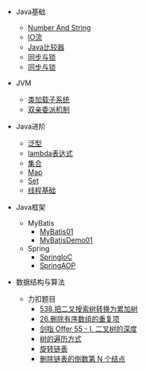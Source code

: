 - Java基础

  - [Number And String](./docs/Java基础与进阶/NumberClassAndStringClass.md)
  - [IO流](./docs/Java基础与进阶/IO流.md)
  - [Java比较器](./docs/Java基础与进阶/Java比较器.md)
  - [同步与锁](./docs/Java基础与进阶/同步与锁.md)
  - [同步与锁](./docs/Java基础与进阶/同步与锁.md)

- JVM
  
  - [类加载子系统](./docs/Java基础与进阶/类加载子系统.md)
  - [双亲委派机制](./docs/Java基础与进阶/双亲委派机制.md)
  
- Java进阶
  
  - [泛型](./docs/Java基础与进阶/泛型.md)
  - [lambda表达式](./docs/Java基础与进阶/lambda.md)
  - [集合](./docs/Java基础与进阶/集合.md)
  - [Map](./docs/Java基础与进阶/Map.md)
  - [Set](./docs/Java基础与进阶/Set.md)
  - [线程基础](./docs/Java基础与进阶/线程基础.md)
  
- Java框架
  - MyBatis
    - [MyBatis01](./docs/MyBatis/MyBatis01.md)
    - [MyBatisDemo01](./docs/MyBatis/MyBatisDemo01.md)
  - Spring
    - [SpringIoC](./docs/Spring/SpringIoC.md)
    - [SpringAOP](./docs/Spring/aop.md)

- 数据结构与算法
  - 力扣题目
    - [538.把二叉搜索树转换为累加树](./docs/数据结构/538.把二叉搜索树转换为累加树.md)
    - [26.删除有序数组的重复项](./docs/数据结构/26.删除有序数组的重复项.md)
    - [剑指 Offer 55 - I. 二叉树的深度](./docs/数据结构/二叉树的深度.md)
    - [树的遍历方式](./docs/数据结构/树的遍历方式.md)
    - [旋转链表](./docs/数据结构/旋转链表.md)
    - [删除链表的倒数第 N 个结点](./docs/数据结构/删除链表的倒数第n个结点.md)